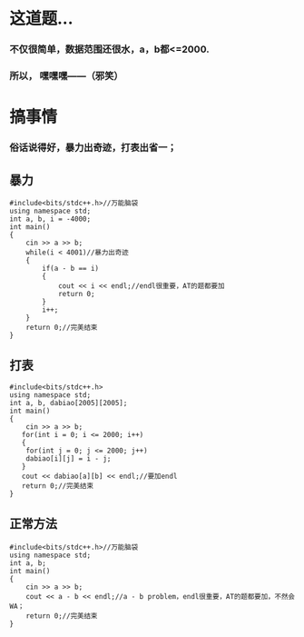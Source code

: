 # 这道题...
### 不仅很简单，数据范围还很水，a，b都<=2000.
### 所以， 嘿嘿嘿——（邪笑）
# 搞事情

### 俗话说得好，暴力出奇迹，打表出省一；


## 暴力
```
#include<bits/stdc++.h>//万能脑袋
using namespace std;
int a, b, i = -4000;
int main()
{
    cin >> a >> b;
    while(i < 4001)//暴力出奇迹
    {
        if(a - b == i)
        {
            cout << i << endl;//endl很重要，AT的题都要加
            return 0;
        }
        i++;
    }
    return 0;//完美结束
}
```
## 打表
```
#include<bits/stdc++.h>
using namespace std;
int a, b, dabiao[2005][2005];
int main()
{
	cin >> a >> b;
   for(int i = 0; i <= 2000; i++)
   {
   	for(int j = 0; j <= 2000; j++)
   	dabiao[i][j] = i - j;
   }
   cout << dabiao[a][b] << endl;//要加endl
   return 0;//完美结束
}
```
## 正常方法
```
#include<bits/stdc++.h>//万能脑袋
using namespace std;
int a, b;
int main()
{
    cin >> a >> b;
    cout << a - b << endl;//a - b problem，endl很重要，AT的题都要加，不然会WA；
    return 0;//完美结束
}
```